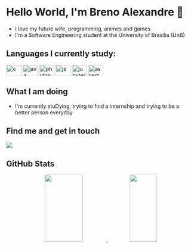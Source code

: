 # Hello World, I'm Breno Alexandre 👾
- I love my future wife, programming, animes and games
- I'm a Software Engineering student at the University of Brasilia (UnB)
## Languages I currently study:
<div class="ling" style="display: inline_block">
  <img align="center" alt="c" height="30" width="40" src="https://icongr.am/devicon/c-original.svg">
  <img align="center" alt="java" height="30" width="40" src="https://icongr.am/devicon/java-original.svg">
  <img align="center" alt="phyton" height="30" width="40" src="https://icongr.am/devicon/python-original.svg">
  <img align="center" alt="js" height="30" width="40" src="https://icongr.am/devicon/javascript-original.svg?size=128&color=currentColor">
  <img align="center" alt="jupyter" height="30" width="40" src="https://upload.wikimedia.org/wikipedia/commons/3/38/Jupyter_logo.svg">
  <img align="center" alt="assembly" height="30" width="40" src="https://cdn.iconscout.com/icon/free/png-512/free-asm-file-912991.png?f=avif&w=256">
</div>

## What I am doing
- I'm currently stuDying, trying to find a internship and trying to be a better person everyday
## Find me and get in touch
<div> 
  <a href = "mailto:i000090000@gmail.com"><img src="https://img.shields.io/badge/-Gmail-%23333?style=for-the-badge&logo=gmail&logoColor=white" target="_blank"></a>
</div>

## GitHub Stats
<div align="center">
  <a href="https://github.com/brenoalexandre0">
  <img width="45%" height="180em" src="https://github-readme-stats.vercel.app/api?username=brenoalexandre0&show_icons=true&theme=tokyonight"/>
  <img width="38%" height="180em" src="https://github-readme-stats.vercel.app/api/top-langs/?username=brenoalexandre0&layout=compact&theme=tokyonight"/>
</div>
